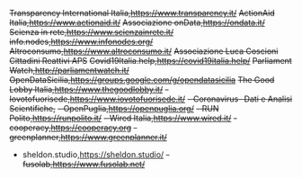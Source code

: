 ~~Transparency International Italia,https://www.transparency.it/~~
~~ActionAid Italia,https://www.actionaid.it/~~
~~Associazione onData,https://ondata.it/~~
~~Scienza in rete,https://www.scienzainrete.it/~~
~~info.nodes,https://www.infonodes.org/~~
~~Altroconsumo,https://www.altroconsumo.it/~~
~~Associazione Luca Coscioni~~
~~Cittadini Reattivi APS~~
~~Covid19Italia.help,https://covid19italia.help/~~
~~Parliament Watch,http://parliamentwatch.it/~~
~~OpenDataSicilia,https://groups.google.com/g/opendatasicilia~~
~~The Good Lobby Italia,https://www.thegoodlobby.it/~~
~~- Iovotofuorisede,https://www.iovotofuorisede.it/~~
~~- Coronavirus- Dati e Analisi Scientifiche,~~
~~- OpenPuglia,https://openpuglia.org/~~
~~- RUN Polito,https://runpolito.it/~~
~~- Wired Italia,https://www.wired.it/~~
~~- cooperacy,https://cooperacy.org~~
~~- greenplanner,https://www.greenplanner.it/~~
- sheldon.studio,https://sheldon.studio/
~~- fusolab,https://www.fusolab.net/~~
